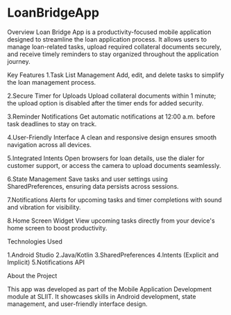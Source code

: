 # LoanBridgeApp
Overview
Loan Bridge App is a productivity-focused mobile application designed to streamline the loan application process. It allows users to manage loan-related tasks, upload required collateral documents securely, and receive timely reminders to stay organized throughout the application journey.

Key Features
1.Task List Management
Add, edit, and delete tasks to simplify the loan management process.

2.Secure Timer for Uploads
Upload collateral documents within 1 minute; the upload option is disabled after the timer ends for added security.

3.Reminder Notifications
Get automatic notifications at 12:00 a.m. before task deadlines to stay on track.

4.User-Friendly Interface
A clean and responsive design ensures smooth navigation across all devices.

5.Integrated Intents
Open browsers for loan details, use the dialer for customer support, or access the camera to upload documents seamlessly.

6.State Management
Save tasks and user settings using SharedPreferences, ensuring data persists across sessions.

7.Notifications
Alerts for upcoming tasks and timer completions with sound and vibration for visibility.

8.Home Screen Widget
View upcoming tasks directly from your device's home screen to boost productivity.

Technologies Used

1.Android Studio
2.Java/Kotlin
3.SharedPreferences
4.Intents (Explicit and Implicit)
5.Notifications API

About the Project

This app was developed as part of the Mobile Application Development module at SLIIT. It showcases skills in Android development, state management, and user-friendly interface design.


